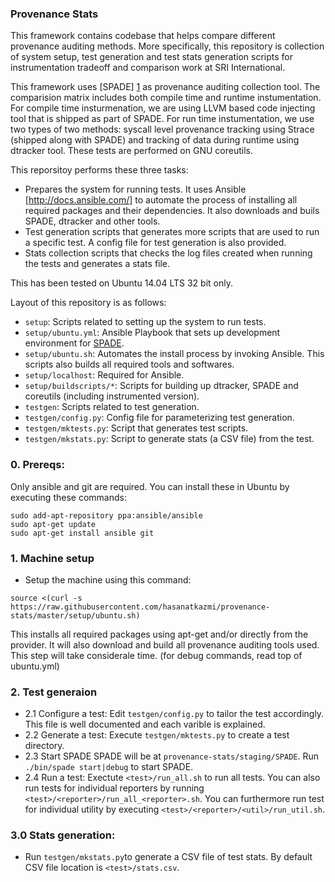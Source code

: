 ### Provenance Stats

This framework contains codebase that helps compare different provenance auditing methods. More specifically, this repository is collection of system setup, test generation and test stats generation scripts for instrumentation tradeoff and comparison work at SRI International. 

This framework uses [SPADE] [1] as provenance auditing collection tool. The comparision matrix includes both compile time and runtime instumentation. For compile time insturmenation, we are using LLVM based code injecting tool that is shipped as part of SPADE. For run time instumentation, we use two types of two methods: syscall level provenance tracking using Strace (shipped along with SPADE) and tracking of data during runtime using dtracker tool. These tests are performed on GNU coreutils.

This reporsitoy performs these three tasks:
- Prepares the system for running tests. It uses Ansible [http://docs.ansible.com/] to automate the process of installing all required packages and their dependencies. It also downloads and buils SPADE, dtracker and other tools.
- Test generation scripts that generates more scripts that are used to run a specific test. A config file for test generation is also provided.
- Stats collection scripts that checks the log files created when running the tests and generates a stats file.

This has been tested on Ubuntu 14.04 LTS 32 bit only.

Layout of this repository is as follows:

- `setup`: Scripts related to setting up the system to run tests.
- `setup/ubuntu.yml`: Ansible Playbook that sets up development environment for [SPADE][1].
- `setup/ubuntu.sh`: Automates the install process by invoking Ansible. This scripts also builds all required tools and softwares.
- `setup/localhost`: Required for Ansible.
- `setup/buildscripts/*`: Scripts for building up dtracker, SPADE and coreutils (including instrumented version).
- `testgen`: Scripts related to test generation.
- `testgen/config.py`: Config file for parameterizing test generation.
- `testgen/mktests.py`: Script that generates test scripts.
- `testgen/mkstats.py`: Script to generate stats (a CSV file) from the test.

### 0. Prereqs:

Only ansible and git are required. You can install these in Ubuntu by executing these commands:

```
sudo add-apt-repository ppa:ansible/ansible
sudo apt-get update
sudo apt-get install ansible git
```

### 1. Machine setup
- Setup the machine using this command:
```
source <(curl -s https://raw.githubusercontent.com/hasanatkazmi/provenance-stats/master/setup/ubuntu.sh)
```
This installs all required packages using apt-get and/or directly from the provider. It will also download and build all provenance auditing tools used. This step will take considerale time.
(for debug commands, read top of ubuntu.yml)

### 2. Test generaion
- 2.1 Configure a test:
Edit `testgen/config.py` to tailor the test accordingly. This file is well documented and each varible is explained.
- 2.2 Generate a test:
Execute `testgen/mktests.py` to create a test directory.
- 2.3 Start SPADE
SPADE will be at `provenance-stats/staging/SPADE`. Run `./bin/spade start|debug` to start SPADE.
- 2.4 Run a test:
Exectute `<test>/run_all.sh` to run all tests. You can also run tests for individual reporters by running `<test>/<reporter>/run_all_<reporter>.sh`. You can furthermore run test for individual utility by executing `<test>/<reporter>/<util>/run_util.sh`.

### 3.0 Stats generation:      

- Run `testgen/mkstats.py`to generate a CSV file of test stats. By default CSV file location is `<test>/stats.csv`.

  [1]: https://github.com/ashish-gehani/SPADE

  
